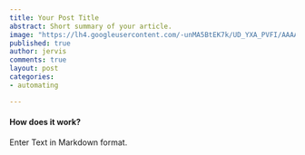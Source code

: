 ```yaml
---
title: Your Post Title
abstract: Short summary of your article.
image: "https://lh4.googleusercontent.com/-unMA5BtEK7k/UD_YXA_PVFI/AAAAAAAA1sI/l73X0rclT98/s300/IMAG0449.jpg"
published: true
author: jervis
comments: true
layout: post
categories:
- automating

---
```


#### How does it work?

Enter Text in Markdown format.